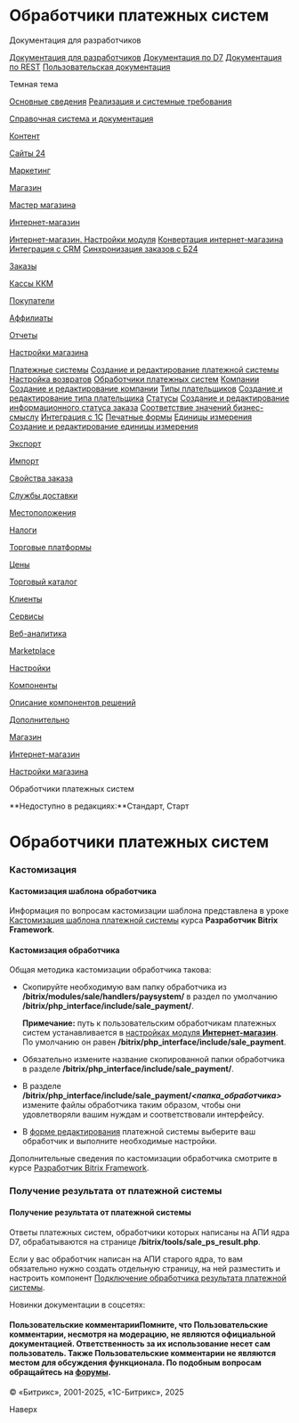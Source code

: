 # Обработчики платежных систем

Документация для разработчиков

[Документация для разработчиков](https://dev.1c-bitrix.ru/api_help/)
[Документация по D7](https://dev.1c-bitrix.ru/api_d7/)
[Документация по REST](https://dev.1c-bitrix.ru/rest_help/)
[Пользовательская документация](https://dev.1c-bitrix.ru/user_help/)

Темная тема

[Основные сведения](/user_help/index.php)
[Реализация и системные требования](/user_help/reqintro.php)

[Справочная система и документация](/user_help/help/index.php)

[Контент](/user_help/content/index.php)

[Сайты 24](/user_help/sites24/index.php)

[Маркетинг](/user_help/marketing/index.php)

[Магазин](/user_help/store/index.php)

[Мастер магазина](/user_help/store/storeassist.php)

[Интернет-магазин](/user_help/store/sale/index.php)

[Интернет-магазин. Настройки модуля](/user_help/store/sale/settings_sale.php)
[Конвертация интернет-магазина](/user_help/store/sale/sale_converter.php)
[Интеграция с CRM](/user_help/store/sale/sale_crm.php)
[Синхронизация заказов с Б24](/user_help/store/sale/sale_order_crm.php)

[Заказы](/user_help/store/sale/orders/index.php)

[Кассы ККМ](/user_help/store/sale/cashbox/index.php)

[Покупатели](/user_help/store/sale/user_accounts/index.php)

[Аффилиаты](/user_help/store/sale/affiliates/index.php)

[Отчеты](/user_help/store/sale/statistic/index.php)

[Настройки магазина](/user_help/store/sale/settings/index.php)

[Платежные системы](/user_help/store/sale/settings/sale_pay_system.php)
[Создание и редактирование платежной системы](/user_help/store/sale/settings/sale_pay_system_edit.php)
[Настройка возвратов](/user_help/store/sale/settings/sale_ps_handler_refund.php)
[Обработчики платежных систем](/user_help/store/sale/settings/sale_pay_system_file.php)
[Компании](/user_help/store/sale/settings/sale_company.php)
[Создание и редактирование компании](/user_help/store/sale/settings/sale_company_edit.php)
[Типы плательщиков](/user_help/store/sale/settings/sale_person_type.php)
[Создание и редактирование типа плательщика](/user_help/store/sale/settings/sale_person_type_edit.php)
[Статусы](/user_help/store/sale/settings/sale_status.php)
[Создание и редактирование информационного статуса заказа](/user_help/store/sale/settings/sale_status_edit.php)
[Соответствие значений бизнес-смыслу](/user_help/store/sale/settings/sale_business_value.php)
[Интеграция с 1С](/user_help/store/sale/settings/1c_admin.php)
[Печатные формы](/user_help/store/sale/settings/print_form.php)
[Единицы измерения](/user_help/store/sale/settings/cat_measure_list.php)
[Создание и редактирование единицы измерения](/user_help/store/sale/settings/cat_measure_edit.php)

[Экспорт](/user_help/store/sale/settings/export/index.php)

[Импорт](/user_help/store/sale/settings/import/index.php)

[Свойства заказа](/user_help/store/sale/settings/order_props/index.php)

[Службы доставки](/user_help/store/sale/settings/delivery/index.php)

[Местоположения](/user_help/store/sale/settings/location2/index.php)

[Налоги](/user_help/store/sale/settings/tax/index.php)

[Торговые платформы](/user_help/store/sale/settings/trandingplatforms/index.php)

[Цены](/user_help/store/sale/settings/prices/index.php)

[Торговый каталог](/user_help/store/catalog/index.php)

[Клиенты](/user_help/clients/index.php)

[Сервисы](/user_help/service/index.php)

[Веб-аналитика](/user_help/statistic/index.php)

[Marketplace](/user_help/marketplace/index.php)

[Настройки](/user_help/settings/index.php)

[Компоненты](/user_help/components/index.php)

[Описание компонентов решений](/user_help/description_decisions/index.php)

[Дополнительно](/user_help/additional/index.php)

[Магазин](/user_help/store/index.php)

[Интернет-магазин](/user_help/store/sale/index.php)

[Настройки магазина](/user_help/store/sale/settings/index.php)

Обработчики платежных систем

**Недоступно в редакциях:**Стандарт, Старт

# Обработчики платежных систем

### Кастомизация

#### Кастомизация шаблона обработчика

Информация по вопросам кастомизации шаблона представлена в уроке [Кастомизация шаблона платежной системы](https://dev.1c-bitrix.ru/learning/course/index.php?COURSE_ID=43&LESSON_ID=8485) курса **Разработчик Bitrix Framework**.

#### Кастомизация обработчика

Общая методика кастомизации обработчика такова:

* Скопируйте необходимую вам папку обработчика из **/bitrix/modules/sale/handlers/paysystem/** в раздел по умолчанию **/bitrix/php\_interface/include/sale\_payment/**.
    

  **Примечание:** путь к пользовательским обработчикам платежных систем устанавливается в [настройках модуля **Интернет-магазин**](/user_help/store/sale/settings_sale.php). По умолчанию он равен **/bitrix/php\_interface/include/sale\_payment**.
* Обязательно измените название скопированной папки обработчика в разделе **/bitrix/php\_interface/include/sale\_payment/**.
* В разделе **/bitrix/php\_interface/include/sale\_payment/*<папка\_обработчика>*** измените файлы обработчика таким образом, чтобы они удовлетворяли вашим нуждам и соответствовали интерфейсу.
* В [форме редактирования](/user_help/store/sale/settings/sale_pay_system_edit.php) платежной системы выберите ваш обработчик и выполните необходимые настройки.

Дополнительные сведения по кастомизации обработчика смотрите в курсе [Разработчик Bitrix Framework](https://dev.1c-bitrix.ru/learning/course/index.php?COURSE_ID=43&LESSON_ID=7847).

### Получение результата от платежной системы

#### Получение результата от платежной системы

Ответы платежных систем, обработчики которых написаны на АПИ ядра D7, обрабатываются на странице **/bitrix/tools/sale\_ps\_result.php**.

Если у вас обработчик написан на АПИ старого ядра, то вам обязательно нужно создать отдельную страницу, на ней разместить и настроить компонент [Подключение обработчика результата платежной системы](https://dev.1c-bitrix.ru/user_help/store/sale/components_2/order/sale_order_payment_receive.php).

Новинки документации в соцсетях:

#### Пользовательские комментарииПомните, что Пользовательские комментарии, несмотря на модерацию, не являются официальной документацией. Ответственность за их использование несет сам пользователь. Также Пользовательские комментарии не являются местом для обсуждения функционала. По подобным вопросам обращайтесь на [форумы](http://dev.1c-bitrix.ru/community/forums/group1/).

© «Битрикс», 2001-2025, «1С-Битрикс», 2025

Наверх